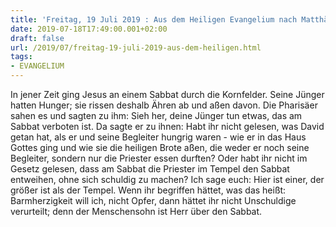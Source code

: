 ```yaml
---
title: 'Freitag, 19 Juli 2019 : Aus dem Heiligen Evangelium nach Matthäus - Mt 12,1-8.'
date: 2019-07-18T17:49:00.001+02:00
draft: false
url: /2019/07/freitag-19-juli-2019-aus-dem-heiligen.html
tags: 
- EVANGELIUM
---
```


In jener Zeit ging Jesus an einem Sabbat durch die Kornfelder. Seine Jünger hatten Hunger; sie rissen deshalb Ähren ab und aßen davon. Die Pharisäer sahen es und sagten zu ihm: Sieh her, deine Jünger tun etwas, das am Sabbat verboten ist. Da sagte er zu ihnen: Habt ihr nicht gelesen, was David getan hat, als er und seine Begleiter hungrig waren - wie er in das Haus Gottes ging und wie sie die heiligen Brote aßen, die weder er noch seine Begleiter, sondern nur die Priester essen durften? Oder habt ihr nicht im Gesetz gelesen, dass am Sabbat die Priester im Tempel den Sabbat entweihen, ohne sich schuldig zu machen? Ich sage euch: Hier ist einer, der größer ist als der Tempel. Wenn ihr begriffen hättet, was das heißt: Barmherzigkeit will ich, nicht Opfer, dann hättet ihr nicht Unschuldige verurteilt; denn der Menschensohn ist Herr über den Sabbat.